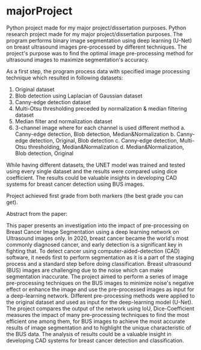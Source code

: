 # majorProject
 
Python project made for my major project/dissertation purposes. Python research project made for my major project/dissertation purposes. The program performs binary image segmentation using deep learning (U-Net) on breast ultrasound images pre-processed by different techniques. The project's purpose was to find the optimal image pre-processing method for ultrasound images to maximize segmentation's accuracy.

As a first step, the program process data with specified image processing technique which resulted in following datasets:
1. Original dataset
2. Blob detection using Laplacian of Gaussian dataset
3. Canny-edge detection dataset
4. Multi-Otsu thresholding preceded by normalization & median filtering dataset
5. Median filter and normalization dataset
6. 3-channel image where for each channel is used different method
 a. Canny-edge detection, Blob detection, Median&Normalization
 b. Canny-edge detection, Original, Blob detection
 c. Canny-edge detection, Multi-Otsu thresholding, Median&Normalization
 d. Median&Normalization, Blob detection, Original

While having different datasets, the UNET model was trained and tested using every single dataset and the results were
compared using dice coefficient. The results could be valuable insights in developing CAD systems for breast cancer detection using BUS images.

Project achieved first grade from both markers (the best grade you can get).

Abstract from the paper:

This paper presents an investigation into the impact of pre-processing on Breast Cancer
Image Segmentation using a deep learning network on Ultrasound images only. In 2020,
breast cancer became the world's most commonly diagnosed cancer, and early detection is
a significant key in fighting that. To detect cancer using computer-aided-detection (CAD)
software, it needs first to perform segmentation as it is a part of the staging process and a
standard step before doing classification. Breast ultrasound (BUS) images are challenging
due to the noise which can make segmentation inaccurate. The project aimed to perform a
series of image pre-processing techniques on the BUS images to minimize noise's negative
effect or enhance the image and use the pre-processed images as input for a deep-learning
network. Different pre-processing methods were applied to the original dataset and used as
input for the deep-learning model (U-Net). The project compares the output of the network
using IoU, Dice-Coefficient measures the impact of many pre-processing techniques to find
the most efficient one among them, for BUS images to achieve the most accurate results of
image segmentation and to highlight the unique characteristic of the BUS data. The analysis
of results could be a valuable insight in developing CAD systems for breast cancer detection
and classification. 
